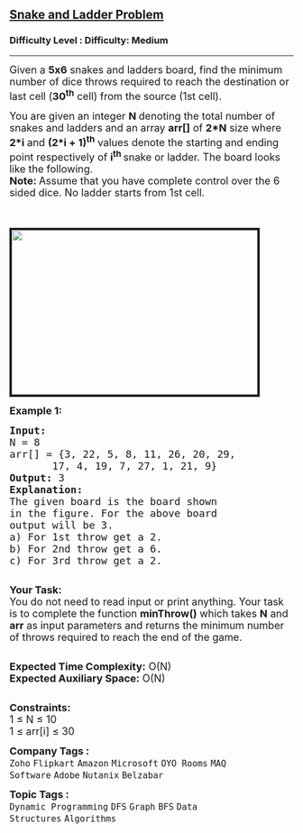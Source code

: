<h2><a href="https://www.geeksforgeeks.org/problems/snake-and-ladder-problem4816/1?page=3&category=Graph&sortBy=submissions">Snake and Ladder Problem</a></h2><h3>Difficulty Level : Difficulty: Medium</h3><hr><div class="problems_problem_content__Xm_eO"><p><span style="font-size:18px">Given a <strong>5x6</strong>&nbsp;snakes and ladders board, find the minimum number of dice throws required to reach the destination or last cell (<strong>30<sup>th</sup></strong>&nbsp;cell) from the source (1st cell). </span></p>

<p><span style="font-size:18px">You are given an integer&nbsp;<strong>N </strong>denoting&nbsp;the&nbsp;total number of snakes and ladders&nbsp;and an array <strong>arr[]</strong>&nbsp;of <strong>2*N</strong> size where <strong>2*i</strong> and <strong>(2*i + 1)<sup>th</sup></strong>&nbsp;values denote the starting and ending point respectively of <strong>i<sup>th&nbsp;</sup></strong>snake or ladder. The&nbsp;board looks like the following.<br>
<strong>Note:&nbsp;</strong>Assume that you have&nbsp;complete control over the 6 sided dice. No ladder starts from 1st cell.</span></p>

<p><br>
<span style="font-size:18px">&nbsp; &nbsp; &nbsp; &nbsp; &nbsp; &nbsp; &nbsp; &nbsp; &nbsp; &nbsp; &nbsp; &nbsp; &nbsp; &nbsp; &nbsp; &nbsp; &nbsp; &nbsp;<img alt="" src="https://contribute.geeksforgeeks.org/wp-content/uploads/snake-and-ladders.jpg" style="border-style:solid; border-width:4px; height:292px; width:436px"></span></p>

<p><strong><span style="font-size:18px">Example 1:</span></strong></p>

<pre><span style="font-size:18px"><strong>Input:</strong>
N = 8
arr[] = {3, 22, 5, 8, 11, 26, 20, 29, 
&nbsp;      17, 4, 19, 7, 27, 1, 21, 9}
<strong>Output: </strong>3
<strong>Explanation:</strong>
The given board is the board shown
in the figure. For the above board 
output will be 3. 
a) For 1st throw get a 2. 
b) For 2nd throw get a 6.
c) For 3rd throw get a 2.</span></pre>

<p><br>
<span style="font-size:18px"><strong>Your Task:</strong><br>
You do not need to read input or print anything. Your task is to complete the function <strong>minThrow()</strong> which takes <strong>N</strong> and <strong>arr</strong> as input parameters and returns the minimum number of throws required to reach the end of the game.</span></p>

<p><br>
<span style="font-size:18px"><strong>Expected Time Complexity:</strong> O(N)<br>
<strong>Expected Auxiliary Space:</strong> O(N)</span></p>

<p><br>
<span style="font-size:18px"><strong>Constraints:</strong><br>
1 ≤ N ≤ 10<br>
1 ≤ arr[i] ≤ 30&nbsp;&nbsp;</span></p>
</div><p><span style=font-size:18px><strong>Company Tags : </strong><br><code>Zoho</code>&nbsp;<code>Flipkart</code>&nbsp;<code>Amazon</code>&nbsp;<code>Microsoft</code>&nbsp;<code>OYO Rooms</code>&nbsp;<code>MAQ Software</code>&nbsp;<code>Adobe</code>&nbsp;<code>Nutanix</code>&nbsp;<code>Belzabar</code>&nbsp;<br><p><span style=font-size:18px><strong>Topic Tags : </strong><br><code>Dynamic Programming</code>&nbsp;<code>DFS</code>&nbsp;<code>Graph</code>&nbsp;<code>BFS</code>&nbsp;<code>Data Structures</code>&nbsp;<code>Algorithms</code>&nbsp;